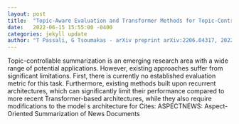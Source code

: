 ```yaml
---
layout: post
title:  "Topic-Aware Evaluation and Transformer Methods for Topic-Controllable Summarization"
date:   2022-06-15 15:55:00 -0400
categories: jekyll update
author: "T Passali, G Tsoumakas - arXiv preprint arXiv:2206.04317, 2022"
---
```

Topic-controllable summarization is an emerging research area with a wide range of potential applications. However, existing approaches suffer from significant limitations. First, there is currently no established evaluation metric for this task. Furthermore, existing methods built upon recurrent architectures, which can significantly limit their performance compared to more recent Transformer-based architectures, while they also require modifications to the model s architecture for 
Cites: ASPECTNEWS: Aspect-Oriented Summarization of News Documents